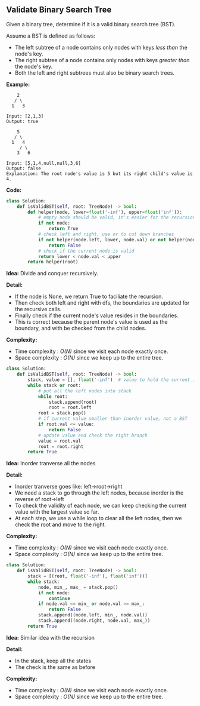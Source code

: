 ## Validate Binary Search Tree
Given a binary tree, determine if it is a valid binary search tree (BST).

Assume a BST is defined as follows:

* The left subtree of a node contains only nodes with keys *less than* the node's key.
* The right subtree of a node contains only nodes with keys *greater than* the node's key.
* Both the left and right subtrees must also be binary search trees.
 

**Example:**

```
    2
   / \
  1   3

Input: [2,1,3]
Output: true
```
```
    5
   / \
  1   4
     / \
    3   6

Input: [5,1,4,null,null,3,6]
Output: false
Explanation: The root node's value is 5 but its right child's value is 4.
```

**Code:**

```python
class Solution:
    def isValidBST(self, root: TreeNode) -> bool:
        def helper(node, lower=float('-inf'), upper=float('inf')):
            # empty node should be valid, it's easier for the recursion
            if not node:
                return True
            # check left and right, use or to cut down branches
            if not helper(node.left, lower, node.val) or not helper(node.right, node.val, upper):
                return False
            # check if the current node is valid
            return lower < node.val < upper
        return helper(root)
```
**Idea:** Divide and conquer recursively.

**Detail:**

* If the node is None, we return True to faciliate the recursion.
* Then check both left and right with dfs, the boundaries are updated for the recursive calls.
* Finally check if the current node's value resides in the boundaries.
* This is correct because the parent node's value is used as the boundary, and with be checked from the child nodes.

**Complexity:**

* Time complexity : *O(N)* since we visit each node exactly once.
* Space complexity : *O(N)* since we keep up to the entire tree.

```python
class Solution:
    def isValidBST(self, root: TreeNode) -> bool:
        stack, value = [], float('-inf')  # value to hold the current inorder value
        while stack or root:
            # put all the left nodes into stack
            while root:
                stack.append(root)
                root = root.left
            root = stack.pop()
            # if current value smaller than inorder value, not a BST
            if root.val <= value:
                return False
            # update value and check the right branch
            value = root.val
            root = root.right
        return True
```
**Idea:** Inorder tranverse all the nodes

**Detail:**

* Inorder tranverse goes like: left->root->right
* We need a stack to go through the left nodes, because inorder is the reverse of root->left
* To check the validity of each node, we can keep checking the current value with the largest value so far.
* At each step, we use a while loop to clear all the left nodes, then we check the root and move to the right.

**Complexity:**

* Time complexity : *O(N)* since we visit each node exactly once.
* Space complexity : *O(N)* since we keep up to the entire tree.

```python
class Solution:
    def isValidBST(self, root: TreeNode) -> bool:
        stack = [(root, float('-inf'), float('inf'))]
        while stack:
            node, min_, max_ = stack.pop()
            if not node:
                continue
            if node.val <= min_ or node.val >= max_:
                return False
            stack.append((node.left, min_, node.val))
            stack.append((node.right, node.val, max_))
        return True
```
**Idea:** Similar idea with the recursion

**Detail:**

* In the stack, keep all the states
* The check is the same as before

**Complexity:**

* Time complexity : *O(N)* since we visit each node exactly once.
* Space complexity : *O(N)* since we keep up to the entire tree.